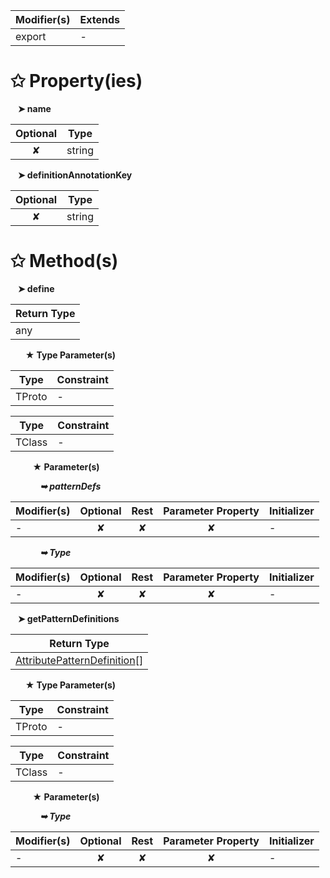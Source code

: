 | Modifier(s)                            | Extends                                    |
|----------------------------------------|--------------------------------------------|
| export | - |

# &#10025; Property(ies)

&nbsp;&nbsp; **&#10148; name**

| Optional                           | Type                         |
|:----------------------------------:|------------------------------|
| ✘ | string |

&nbsp;&nbsp; **&#10148; definitionAnnotationKey**

| Optional                           | Type                         |
|:----------------------------------:|------------------------------|
| ✘ | string |

# &#10025; Method(s)

&nbsp;&nbsp; **&#10148; define**

| Return Type                       |
|-----------------------------------|
| any |

&nbsp;&nbsp;&nbsp;&nbsp;&nbsp; **&#9733; Type Parameter(s)**

| Type   | Constraint |
| ------ | ---------- |
| TProto | -          |

| Type   | Constraint |
| ------ | ---------- |
| TClass | -          |

&nbsp;&nbsp;&nbsp;&nbsp;&nbsp;&nbsp;&nbsp;&nbsp; **&#9733; Parameter(s)**

&nbsp;&nbsp;&nbsp;&nbsp;&nbsp;&nbsp;&nbsp;&nbsp;&nbsp;&nbsp;&nbsp; _**&#10149; patternDefs**_

| Modifier(s)                              | Optional                           | Rest                          | Parameter Property                          | Initializer                       |
|------------------------------------------|:----------------------------------:|:-----------------------------:|:-------------------------------------------:|-----------------------------------|
| - | ✘  | ✘ | ✘ | - |

&nbsp;&nbsp;&nbsp;&nbsp;&nbsp;&nbsp;&nbsp;&nbsp;&nbsp;&nbsp;&nbsp; _**&#10149; Type**_

| Modifier(s)                              | Optional                           | Rest                          | Parameter Property                          | Initializer                       |
|------------------------------------------|:----------------------------------:|:-----------------------------:|:-------------------------------------------:|-----------------------------------|
| - | ✘  | ✘ | ✘ | - |

&nbsp;&nbsp; **&#10148; getPatternDefinitions**

| Return Type                       |
|-----------------------------------|
| [AttributePatternDefinition](/jit/interface/attribute-pattern/attributepatterndefinition.md)[] |

&nbsp;&nbsp;&nbsp;&nbsp;&nbsp; **&#9733; Type Parameter(s)**

| Type   | Constraint |
| ------ | ---------- |
| TProto | -          |

| Type   | Constraint |
| ------ | ---------- |
| TClass | -          |

&nbsp;&nbsp;&nbsp;&nbsp;&nbsp;&nbsp;&nbsp;&nbsp; **&#9733; Parameter(s)**

&nbsp;&nbsp;&nbsp;&nbsp;&nbsp;&nbsp;&nbsp;&nbsp;&nbsp;&nbsp;&nbsp; _**&#10149; Type**_

| Modifier(s)                              | Optional                           | Rest                          | Parameter Property                          | Initializer                       |
|------------------------------------------|:----------------------------------:|:-----------------------------:|:-------------------------------------------:|-----------------------------------|
| - | ✘  | ✘ | ✘ | - |